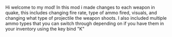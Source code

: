Hi welcome to my mod! In this mod i made changes to each weapon in quake, this includes changing fire rate, type of ammo fired, visuals,
and changing what type of projectile the weapon shoots. I also included multiple ammo types that you can switch through depending on
if you have them in your inventory using the key bind "K"